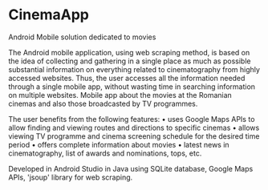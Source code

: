 # CinemaApp
Android Mobile solution dedicated to movies

  The Android mobile application, using web scraping method, is based on the idea of
collecting and gathering in a single place as much as possible substantial information on
everything related to cinematography from highly accessed websites. Thus, the user
accesses all the information needed through a single mobile app, without wasting time in
searching information on multiple websites.
Mobile app about the movies at the Romanian cinemas and also those broadcasted by TV
programmes.

  The user benefits from the following features:
    • uses Google Maps APIs to allow finding and viewing routes and directions to specific
cinemas
    • allows viewing TV programme and cinema screening schedule for the desired time
period
    • offers complete information about movies
    • latest news in cinematography, list of awards and nominations, tops, etc.

  Developed in Android Studio in Java using SQLite database, Google Maps APIs, 'jsoup'
library for web scraping.
